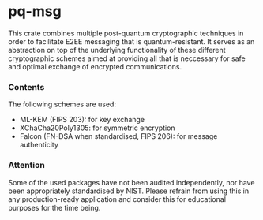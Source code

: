 # pq-msg

This crate combines multiple post-quantum cryptographic techniques in order to facilitate E2EE messaging that is quantum-resistant. It serves as an abstraction on top of the underlying functionality of these different cryptographic schemes aimed at providing all that is neccessary for safe and optimal exchange of encrypted communications.

### Contents
The following schemes are used:
 - ML-KEM (FIPS 203): for key exchange
 - XChaCha20Poly1305: for symmetric encryption
 - Falcon (FN-DSA when standardised, FIPS 206): for message authenticity

### Attention
Some of the used packages have not been audited independently, nor have been appropriately standardised by NIST. Please refrain from using this in any production-ready application and consider this for educational purposes for the time being.